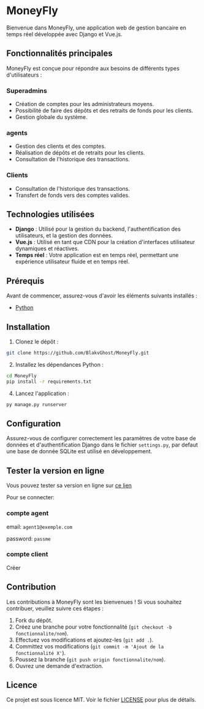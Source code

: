 # MoneyFly

Bienvenue dans MoneyFly, une application web de gestion bancaire en temps réel développée avec Django et Vue.js.

## Fonctionnalités principales

MoneyFly est conçue pour répondre aux besoins de différents types d'utilisateurs :

### Superadmins

- Création de comptes pour les administrateurs moyens.
- Possibilité de faire des dépôts et des retraits de fonds pour les clients.
- Gestion globale du système.

### agents

- Gestion des clients et des comptes.
- Réalisation de dépôts et de retraits pour les clients.
- Consultation de l'historique des transactions.

### Clients

- Consultation de l'historique des transactions.
- Transfert de fonds vers des comptes valides.

## Technologies utilisées

- **Django** : Utilisé pour la gestion du backend, l'authentification des utilisateurs, et la gestion des données.
- **Vue.js** : Utilisé en tant que CDN pour la création d'interfaces utilisateur dynamiques et réactives.
- **Temps réel** : Votre application est en temps réel, permettant une expérience utilisateur fluide et en temps réel.

## Prérequis

Avant de commencer, assurez-vous d'avoir les éléments suivants installés :

- [Python](https://www.python.org/downloads/)

## Installation

1. Clonez le dépôt :

```sh
git clone https://github.com/BlakvGhost/MoneyFly.git
```

2. Installez les dépendances Python :

```sh
cd MoneyFly
pip install -r requirements.txt
```

4. Lancez l'application :

```sh
py manage.py runserver
```

## Configuration

Assurez-vous de configurer correctement les paramètres de votre base de données et d'authentification Django dans le fichier `settings.py`, par defaut une base de donnée SQLite est utilisé en développement.

## Tester la version en ligne

Vous pouvez tester sa version en ligne sur [ce lien](https://money-fly.kabirou-alassane.com)

Pour se connecter:

### compte agent

email: `agent1@exemple.com`

password: `passme`

### compte client

Créer

## Contribution

Les contributions à MoneyFly sont les bienvenues ! Si vous souhaitez contribuer, veuillez suivre ces étapes :

1. Fork du dépôt.
2. Créez une branche pour votre fonctionnalité (`git checkout -b fonctionnalite/nom`).
3. Effectuez vos modifications et ajoutez-les (`git add .`).
4. Committez vos modifications (`git commit -m 'Ajout de la fonctionnalité X'`).
5. Poussez la branche (`git push origin fonctionnalite/nom`).
6. Ouvrez une demande d'extraction.

## Licence

Ce projet est sous licence MIT. Voir le fichier [LICENSE](LICENSE) pour plus de détails.
